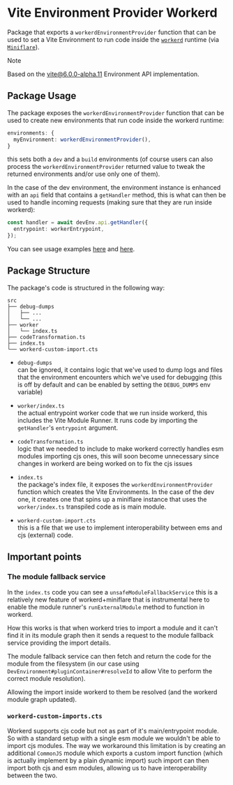 # Vite Environment Provider Workerd

Package that exports a `workerdEnvironmentProvider` function that can be used to set a Vite Environment to run code inside the [`workerd`](https://github.com/cloudflare/workerd) runtime (via [`Miniflare`](https://github.com/cloudflare/workers-sdk/tree/main/packages/miniflare)).

> [!NOTE]
> Based on the [vite@6.0.0-alpha.11](https://www.npmjs.com/package/vite/v/6.0.0-alpha.11) Environment API implementation.

## Package Usage

The package exposes the `workerdEnvironmentProvider` function that can be used to create new environments that run code inside the workerd runtime:

```ts
environments: {
  myEnvironment: workerdEnvironmentProvider(),
}
```

this sets both a `dev` and a `build` environments (of course users can also process the `workerdEnvironmentProvider` returned value to tweak the returned environments and/or use only one of them).

In the case of the dev environment, the environment instance is enhanced with an `api` field that contains a `getHandler` method, this is what can then be used to handle incoming requests (making sure that they are run inside workerd):

```ts
const handler = await devEnv.api.getHandler({
  entrypoint: workerEntrypoint,
});
```

You can see usage examples [here](../../examples/dummy-framework/frameworkPlugin.ts) and [here](https://github.com/dario-piotrowicz/remix/blob/2.9.1-vite-env-4/packages/remix-dev/vite/plugin.ts).

## Package Structure

The package's code is structured in the following way:

```
src
├── debug-dumps
│   ├── ...
│   └── ...
├── worker
│   └── index.ts
├── codeTransformation.ts
├── index.ts
└── workerd-custom-import.cts
```

- `debug-dumps`\
  can be ignored, it contains logic that we've used to dump logs and files that the
  environment encounters which we've used for debugging (this is off by default and can be enabled by setting the `DEBUG_DUMPS` env variable)

- `worker/index.ts`\
  the actual entrypoint worker code that we run inside workerd, this includes the Vite Module Runner. It runs code by importing the `getHandler`'s `entrypoint` argument.

- `codeTransformation.ts`\
  logic that we needed to include to make workerd correctly handles esm modules importing cjs ones, this will soon become unnecessary since changes in workerd are being worked on to fix the cjs issues

- `index.ts`\
  the package's index file, it exposes the `workerdEnvironmentProvider` function which creates the Vite Environments. In the case of the dev one, it creates one that spins up a miniflare instance that uses the `worker/index.ts` transpiled code as is main module.

- `workerd-custom-import.cts`\
  this is a file that we use to implement interoperability between ems and cjs (external) code.

## Important points

### The module fallback service

In the `index.ts` code you can see a `unsafeModuleFallbackService` this is a relatively new feature of workerd+miniflare that is instrumental here to enable the module runner's `runExternalModule` method to function in workerd.

How this works is that when workerd tries to import a module and it can't find it in its module graph then it sends a request to the module fallback service providing the import details.

The module fallback service can then fetch and return the code for the module from the filesystem (in our case using `DevEnvironment#pluginContainer#resolveId` to allow Vite to perform the correct module resolution).

Allowing the import inside workerd to them be resolved (and the workerd module graph updated).

### `workerd-custom-imports.cts`

Workerd supports cjs code but not as part of it's main/entrypoint module. So with a standard setup with a single esm module we wouldn't be able to import cjs modules. The way we workaround this limitation is by creating an additional `CommonJS` module which exports a custom import function (which is actually implement by a plain dynamic import) such import can then import both cjs and esm modules, allowing us to have interoperability between the two.
